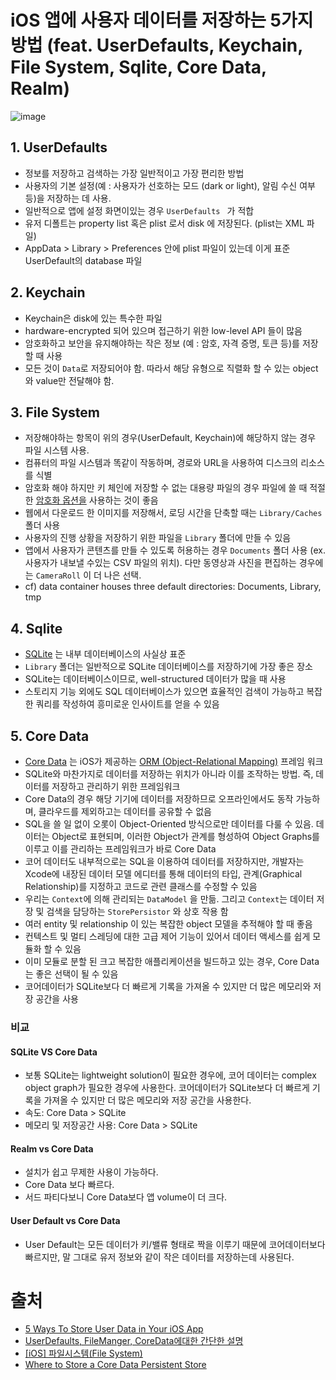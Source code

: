 # iOS 앱에 사용자 데이터를 저장하는 5가지 방법 (feat. UserDefaults, Keychain, File System, Sqlite, Core Data, Realm)

![image](https://user-images.githubusercontent.com/20410193/122649738-49cf6800-d16a-11eb-8826-2c6f18579c8f.png)


## 1. UserDefaults

- 정보를 저장하고 검색하는 가장 일반적이고 가장 편리한 방법
- 사용자의 기본 설정(예 : 사용자가 선호하는 모드 (dark or light), 알림 수신 여부 등)을 저장하는 데 사용.
- 일반적으로 앱에 설정 화면이있는 경우 `UserDefaults ` 가 적합
- 유저 디폴트는 property list 혹은 plist 로서 disk 에 저장된다. (plist는 XML 파일)
- AppData > Library > Preferences 안에 plist 파일이 있는데 이게 표준 UserDefault의 database 파일

## 2. Keychain

- Keychain은 disk에 있는 특수한 파일
- hardware-encrypted 되어 있으며 접근하기 위한 low-level API 들이 많음
- 암호화하고 보안을 유지해야하는 작은 정보 (예 : 암호, 자격 증명, 토큰 등)를 저장할 때 사용
- 모든 것이 `Data`로 저장되어야 함. 따라서 해당 유형으로 직렬화 할 수 있는 object와 value만 전달해야 함.

## 3. File System

- 저장해야하는 항목이 위의 경우(UserDefault, Keychain)에 해당하지 않는 경우 파일 시스템 사용.
- 컴퓨터의 파일 시스템과 똑같이 작동하며, 경로와 URL을 사용하여 디스크의 리소스를 식별
- 암호화 해야 하지만 키 체인에 저장할 수 없는 대용량 파일의 경우 파일에 쓸 때 적절한 [암호화 옵션을](https://developer.apple.com/documentation/uikit/protecting_the_user_s_privacy/encrypting_your_app_s_files) 사용하는 것이 좋음
- 웹에서 다운로드 한 이미지를 저장해서, 로딩 시간을 단축할 때는  `Library/Caches` 폴더 사용
- 사용자의 진행 상황을 저장하기 위한 파일을 `Library` 폴더에 만들 수 있음
- 앱에서 사용자가 콘텐츠를 만들 수 있도록 허용하는 경우 `Documents` 폴더 사용 (ex. 사용자가 내보낼 수있는 CSV 파일의 위치). 다만 동영상과 사진을 편집하는 경우에는 `CameraRoll` 이 더 나은 선택.
- cf) data container houses three default directories: Documents, Library, tmp

## 4. Sqlite

- [SQLite](https://www.sqlite.org/index.html) 는 내부 데이터베이스의 사실상 표준
-  `Library` 폴더는 일반적으로 SQLite 데이터베이스를 저장하기에 가장 좋은 장소
- SQLite는 데이터베이스이므로, well-structured 데이터가 많을 때 사용
- 스토리지 기능 외에도 SQL 데이터베이스가 있으면 효율적인 검색이 가능하고 복잡한 쿼리를 작성하여 흥미로운 인사이트를 얻을 수 있음


## 5. Core Data

- [Core Data](https://developer.apple.com/documentation/coredata) 는 iOS가 제공하는 [ORM (Object-Relational Mapping)](https://en.wikipedia.org/wiki/Object–relational_mapping) 프레임 워크
- SQLite와 마찬가지로 데이터를 저장하는 위치가 아니라 이를 조작하는 방법. 즉, 데이터를 저장하고 관리하기 위한 프레임워크
- Core Data의 경우 해당 기기에 데이터를 저장하므로 오프라인에서도 동작 가능하며, 클라우드를 제외하고는 데이터를 공유할 수 없음
- SQL을 쓸 일 없이 오롯이 Object-Oriented 방식으로만 데이터를 다룰 수 있음. 데이터는 Object로 표현되며, 이러한 Object가 관계를 형성하여 Object Graphs를 이루고 이를 관리하는 프레임워크가 바로 Core Data
- 코어 데이터도 내부적으로는 SQL을 이용하여 데이터를 저장하지만, 개발자는 Xcode에 내장된 데이터 모델 에디터를 통해 데이터의 타입, 관계(Graphical Relationship)를 지정하고 코드로 관련 클래스를 수정할 수 있음
- 우리는 `Context`에 의해 관리되는  `DataModel` 을 만듦. 그리고 `Context`는 데이터 저장 및 검색을 담당하는 `StorePersistor` 와 상호 작용 함
- 여러 entity 및 relationship 이 있는 복잡한 object 모델을 추적해야 할 때 좋음
- 컨텍스트 및 멀티 스레딩에 대한 고급 제어 기능이 있어서 데이터 액세스를 쉽게 모듈화 할 수 있음
- 이미 모듈로 분할 된 크고 복잡한 애플리케이션을 빌드하고 있는 경우, Core Data는 좋은 선택이 될 수 있음
- 코어데이터가 SQLite보다 더 빠르게 기록을 가져올 수 있지만 더 많은 메모리와 저장 공간을 사용

### 비교
#### SQLite VS Core Data
- 보통 SQLite는 lightweight solution이 필요한 경우에, 코어 데이터는 complex object graph가 필요한 경우에 사용한다. 코어데이터가 SQLite보다 더 빠르게 기록을 가져올 수 있지만 더 많은 메모리와 저장 공간을 사용한다.
- 속도: Core Data > SQLite
- 메모리 및 저장공간 사용: Core Data > SQLite

#### Realm vs Core Data
- 설치가 쉽고 무제한 사용이 가능하다.
- Core Data 보다 빠르다.
- 서드 파티다보니 Core Data보다 앱 volume이 더 크다.

#### User Default vs Core Data
- User Default는 모든 데이터가 키/밸류 형태로 짝을 이루기 때문에 코어데이터보다 빠르지만, 말 그대로 유저 정보와 같이 작은 데이터를 저장하는데 사용된다.


# 출처

- [5 Ways To Store User Data in Your iOS App](https://betterprogramming.pub/5-ways-to-store-user-data-in-your-ios-app-595d61c89667)
- [UserDefaults, FileManger, CoreData에대한 간단한 설명](https://velog.io/@rnfxl92/UserDefaults-FileManger-CoreData%EC%97%90%EB%8C%80%ED%95%9C-%EA%B0%84%EB%8B%A8%ED%95%9C-%EC%84%A4%EB%AA%85)
- [[iOS] 파일시스템(File System)](https://jinshine.github.io/2019/01/19/iOS/UserDefaults.1/)
- [Where to Store a Core Data Persistent Store](https://cocoacasts.com/where-to-store-a-core-data-persistent-store)
